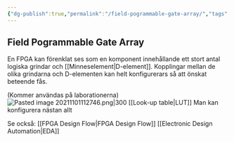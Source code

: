```yaml
---
{"dg-publish":true,"permalink":"/field-pogrammable-gate-array/","tags":["digitalteknik"]}
---
```



## Field Pogrammable Gate Array
En FPGA kan förenklat ses som en komponent innehållande ett stort antal logiska grindar och [[Minneselement\|D-element]]. Kopplingar mellan de olika grindarna och D-elementen kan helt konfigurerars så att önskat beteende fås. 

(Kommer användas på laborationerna)
![Pasted image 20211101112746.png|300](/img/user/images/Pasted%20image%2020211101112746.png)
[[Look-up table\|LUT]]
Man kan konfigurera nästan allt


Se också: 
[[FPGA Design Flow\|FPGA Design Flow]]
[[Electronic Design Automation\|EDA]]